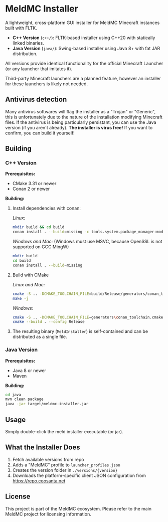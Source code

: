# MeldMC Installer

A lightweight, cross-platform GUI installer for MeldMC Minecraft instances built with FLTK.

- **C++ Version** (`c++/`): FLTK-based installer using C++20 with statically linked binaries.
- **Java Version** (`java/`): Swing-based installer using Java 8+ with fat JAR distribution.

All versions provide identical functionality for the official Minecraft Launcher (or any launcher that imitates it).

Third-party Minecraft launchers are a planned feature, however an installer for these launchers is likely not needed.

## Antivirus detection

Many antivirus softwares will flag the installer as a "Trojan" or "Generic", this is unfortunately due to the nature of the installation modifying Minecraft files. If the antivirus is being particularly persistant, you can use the Java version (if you aren't already). **The installer is virus free!** If you want to confirm, you can build it yourself!

## Building

### C++ Version

**Prerequisites:**
- CMake 3.31 or newer
- Conan 2 or newer

**Building:**

1. Install dependencies with conan:

    *Linux*:
    ```bash
    mkdir build && cd build
    conan install . --build=missing -c tools.system.package_manager:mode=install -c tools.system.package_manager:sudo=True
    ```

    *Windows and Mac:* (Windows must use MSVC, because OpenSSL is not supported on GCC MingW)
    ```bash
    mkdir build
    cd build
    conan install . --build=missing
    ```

2. Build with CMake

    *Linux and Mac:*
    ```bash
    cmake -S .. -DCMAKE_TOOLCHAIN_FILE=build/Release/generators/conan_toolchain.cmake -DCMAKE_BUILD_TYPE=Release
    make -j
    ```
    *Windows:*
    ```bash
    cmake -S .. -DCMAKE_TOOLCHAIN_FILE=generators\conan_toolchain.cmake -DCMAKE_BUILD_TYPE=Release
    cmake --build . --config Release
    ```

3. The resulting binary (`MeldInstaller`) is self-contained and can be distributed as a single file.

### Java Version

**Prerequisites:**
- Java 8 or newer
- Maven

**Building:**
```bash
cd java
mvn clean package
java -jar target/meldmc-installer.jar
```

## Usage

Simply double-click the meld installer executable (or jar).

## What the Installer Does

1. Fetch available versions from repo
2. Adds a "MeldMC" profile to `launcher_profiles.json`
3. Creates the version folder in `./versions/{version}`
4. Downloads the platform-specific client JSON configuration from https://repo.coosanta.net

## License

This project is part of the MeldMC ecosystem. Please refer to the main MeldMC project for licensing information.
